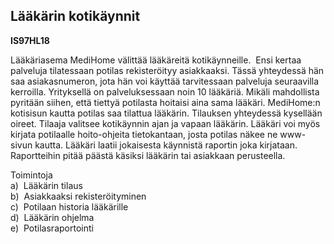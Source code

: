 Lääkärin kotikäynnit
--------------------

**IS97HL18**

Lääkäriasema MediHome välittää lääkäreitä kotikäynneille.  Ensi kertaa
palveluja tilatessaan potilas rekisteröityy asiakkaaksi. Tässä
yhteydessä hän saa asiakasnumeron, jota hän voi käyttää tarvitessaan
palveluja seuraavilla kerroilla. Yrityksellä on palveluksessaan noin 10
lääkäriä. Mikäli mahdollista pyritään siihen, että tiettyä potilasta
hoitaisi aina sama lääkäri. MediHome:n kotisisun kautta potilas saa
tilattua lääkärin. Tilauksen yhteydessä kysellään oireet. Tilaaja
valitsee kotikäynnin ajan ja vapaan lääkärin. Lääkäri voi myös kirjata
potilaalle hoito-ohjeita tietokantaan, josta potilas näkee ne www-sivun
kautta. Lääkäri laatii jokaisesta käynnistä raportin joka kirjataan.
Raportteihin pitää päästä käsiksi lääkärin tai asiakkaan perusteella.

Toimintoja \
a)  Lääkärin tilaus \
b)  Asiakkaaksi rekisteröityminen \
c)  Potilaan historia lääkärille \
d)  Lääkärin ohjelma \
e)  Potilasraportointi \
 
